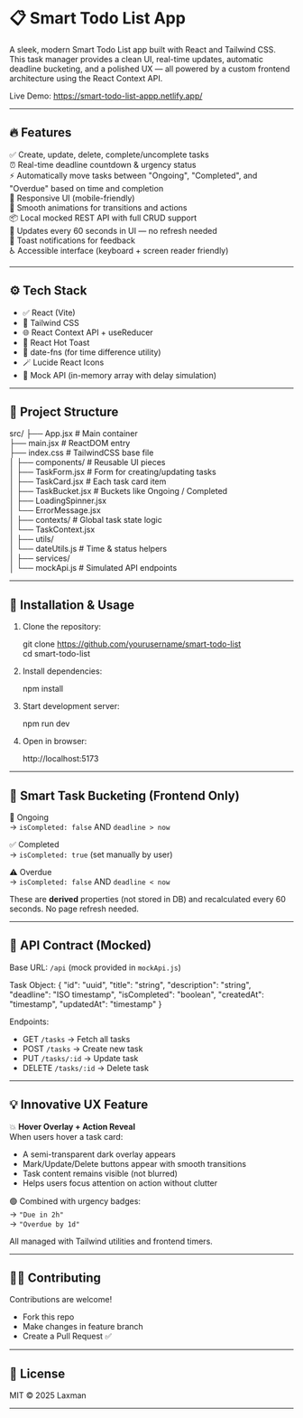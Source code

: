 # 📋 Smart Todo List App

A sleek, modern Smart Todo List app built with React and Tailwind CSS. This task manager provides a clean UI, real-time updates, automatic deadline bucketing, and a polished UX — all powered by a custom frontend architecture using the React Context API.

Live Demo: https://smart-todo-list-appp.netlify.app/

---

## 🔥 Features

✅ Create, update, delete, complete/uncomplete tasks  
⏰ Real-time deadline countdown & urgency status  
⚡ Automatically move tasks between "Ongoing", "Completed", and "Overdue" based on time and completion  
📱 Responsive UI (mobile-friendly)  
🚀 Smooth animations for transitions and actions  
📦 Local mocked REST API with full CRUD support  
🔁 Updates every 60 seconds in UI — no refresh needed  
💬 Toast notifications for feedback  
♿ Accessible interface (keyboard + screen reader friendly)

---

## ⚙️ Tech Stack

- ✅ React (Vite)
- 🎨 Tailwind CSS
- 🌐 React Context API + useReducer
- 🍞 React Hot Toast
- 🧠 date-fns (for time difference utility)
- 🪄 Lucide React Icons
- 🧪 Mock API (in-memory array with delay simulation)

---

## 📁 Project Structure

src/
├── App.jsx                # Main container  
├── main.jsx               # ReactDOM entry  
├── index.css              # TailwindCSS base file  
│
├── components/            # Reusable UI pieces  
│   ├── TaskForm.jsx       # Form for creating/updating tasks  
│   ├── TaskCard.jsx       # Each task card item  
│   ├── TaskBucket.jsx     # Buckets like Ongoing / Completed  
│   ├── LoadingSpinner.jsx  
│   └── ErrorMessage.jsx  
│
├── contexts/              # Global task state logic  
│   └── TaskContext.jsx  
│
├── utils/  
│   └── dateUtils.js       # Time & status helpers  
│
├── services/  
│   └── mockApi.js         # Simulated API endpoints  

---

## 🚀 Installation & Usage

1. Clone the repository:

   git clone https://github.com/yourusername/smart-todo-list  
   cd smart-todo-list

2. Install dependencies:

   npm install

3. Start development server:

   npm run dev

4. Open in browser:

   http://localhost:5173

---

## 🧠 Smart Task Bucketing (Frontend Only)

🚧 Ongoing  
→ `isCompleted: false` AND `deadline > now`  

✅ Completed  
→ `isCompleted: true` (set manually by user)  

⚠️ Overdue  
→ `isCompleted: false` AND `deadline < now`  

These are **derived** properties (not stored in DB) and recalculated every 60 seconds. No page refresh needed.

---

## 🎯 API Contract (Mocked)

Base URL: `/api` (mock provided in `mockApi.js`)

Task Object:
{
"id": "uuid",
"title": "string",
"description": "string",
"deadline": "ISO timestamp",
"isCompleted": "boolean",
"createdAt": "timestamp",
"updatedAt": "timestamp"
}


Endpoints:

- GET `/tasks` → Fetch all tasks  
- POST `/tasks` → Create new task  
- PUT `/tasks/:id` → Update task  
- DELETE `/tasks/:id` → Delete task

---

## 💡 Innovative UX Feature

💥 **Hover Overlay + Action Reveal**  
When users hover a task card:

- A semi-transparent dark overlay appears
- Mark/Update/Delete buttons appear with smooth transitions
- Task content remains visible (not blurred)
- Helps users focus attention on action without clutter

🟢 Combined with urgency badges:  
→ `"Due in 2h"`  
→ `"Overdue by 1d"`  

All managed with Tailwind utilities and frontend timers.

---

## 🧑‍💻 Contributing

Contributions are welcome!
- Fork this repo
- Make changes in feature branch
- Create a Pull Request ✅



---

## 📃 License

MIT © 2025 Laxman

---

